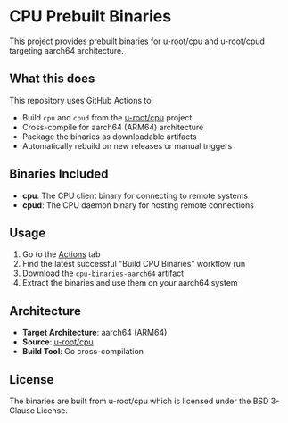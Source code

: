 # CPU Prebuilt Binaries

This project provides prebuilt binaries for u-root/cpu and u-root/cpud targeting aarch64 architecture.

## What this does

This repository uses GitHub Actions to:
- Build `cpu` and `cpud` from the [u-root/cpu](https://github.com/u-root/cpu) project
- Cross-compile for aarch64 (ARM64) architecture
- Package the binaries as downloadable artifacts
- Automatically rebuild on new releases or manual triggers

## Binaries Included

- **cpu**: The CPU client binary for connecting to remote systems
- **cpud**: The CPU daemon binary for hosting remote connections

## Usage

1. Go to the [Actions](../../actions) tab
2. Find the latest successful "Build CPU Binaries" workflow run
3. Download the `cpu-binaries-aarch64` artifact
4. Extract the binaries and use them on your aarch64 system

## Architecture

- **Target Architecture**: aarch64 (ARM64)
- **Source**: [u-root/cpu](https://github.com/u-root/cpu)
- **Build Tool**: Go cross-compilation

## License

The binaries are built from u-root/cpu which is licensed under the BSD 3-Clause License.
